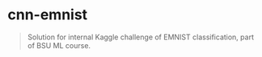 # cnn-emnist
> Solution for internal Kaggle challenge of EMNIST classification, part of BSU ML course.
